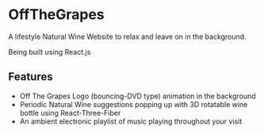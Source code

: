 # OffTheGrapes

A lifestyle Natural Wine Website to relax and leave on in the background.

Being built using React.js


## Features

- Off The Grapes Logo (bouncing-DVD type) animation in the background
- Periodic Natural Wine suggestions popping up with 3D rotatable wine bottle using React-Three-Fiber
- An ambient electronic playlist of music playing throughout your visit
